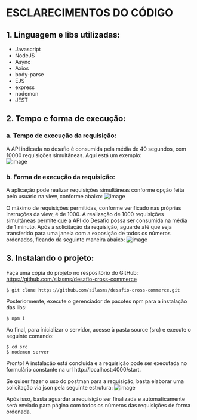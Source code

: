 # ESCLARECIMENTOS DO CÓDIGO

## 1. Linguagem e libs utilizadas:

* Javascript
* NodeJS
* Async
* Axios
* body-parse
* EJS
* express
* nodemon
* JEST

## 2. Tempo e forma de execução:

### a. Tempo de execução da requisição:

A API indicada no desafio é consumida pela média de 40 segundos, com 10000 requisições simultâneas. 
Aqui está um exemplo:<br>
![image](https://cdn.discordapp.com/attachments/869339288041558067/918895633824383066/unknown.png)

### b. Forma de execução da requisição:

A aplicação pode realizar requisições simultâneas conforme opção feita pelo usuário na view, conforme abaixo:
![image](https://cdn.discordapp.com/attachments/869339288041558067/917520304778141786/unknown.png)

O máximo de requisições permitidas, conforme verificado nas próprias instruções da view, é de 1000.
A realização de 1000 requisições simultâneas permite que a API do Desafio possa ser consumida na média de 1 minuto. Após a solicitação da requisição, aguarde até que seja transferido para uma janela com a exposição de todos os números ordenados, ficando da seguinte maneira abaixo:
![image](https://cdn.discordapp.com/attachments/869339288041558067/917520776054329354/unknown.png)

## 3. Instalando o projeto:

Faça uma cópia do projeto no respositório do GitHub: https://github.com/silasms/desafio-cross-commerce
```
$ git clone https://github.com/silasms/desafio-cross-commerce.git
```

Posteriormente, execute o gerenciador de pacotes npm para a instalação das libs:
```
$ npm i
```

Ao final, para inicializar o servidor, acesse à pasta source (src) e execute o seguinte comando:
```
$ cd src
$ nodemon server
```

Pronto! A instalação está concluída e a requisição pode ser executada no formulário constante na url http://localhost:4000/start.

Se quiser fazer o uso do postman para a requisição, basta elaborar uma solicitação via json pela seguinte estrutura:
![image](https://cdn.discordapp.com/attachments/869339288041558067/917520015257915392/unknown.png)

Após isso, basta aguardar a requisição ser finalizada e automaticamente será enviado para página com todos os números das requisições de forma ordenada.